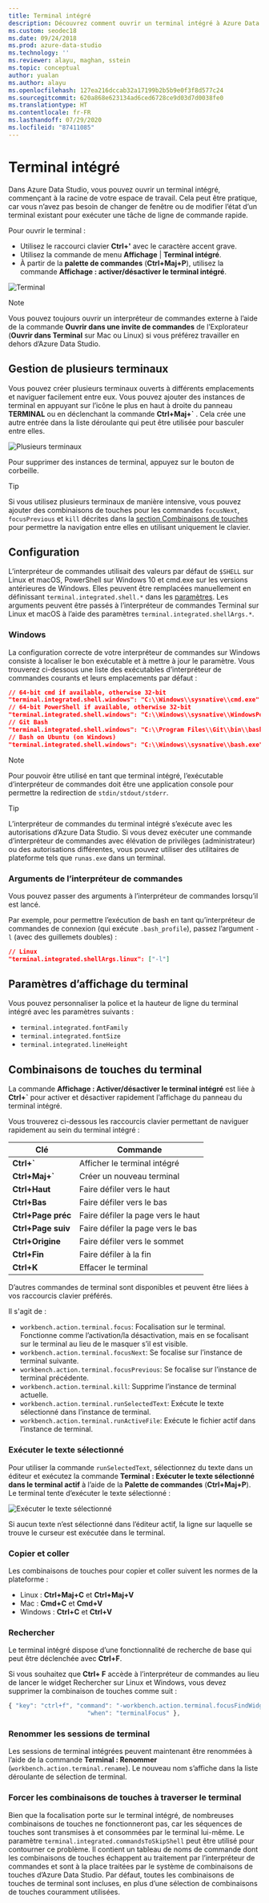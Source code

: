 ```yaml
---
title: Terminal intégré
description: Découvrez comment ouvrir un terminal intégré à Azure Data Studio. Un terminal intégré peut être plus pratique qu’un terminal séparé.
ms.custom: seodec18
ms.date: 09/24/2018
ms.prod: azure-data-studio
ms.technology: ''
ms.reviewer: alayu, maghan, sstein
ms.topic: conceptual
author: yualan
ms.author: alayu
ms.openlocfilehash: 127ea216dccab32a17199b2b5b9e0f3f8d577c24
ms.sourcegitcommit: 620a868e623134ad6ced6728ce9d03d7d0038fe0
ms.translationtype: HT
ms.contentlocale: fr-FR
ms.lasthandoff: 07/29/2020
ms.locfileid: "87411085"
---
```

# <a name="integrated-terminal"></a>Terminal intégré

Dans Azure Data Studio, vous pouvez ouvrir un terminal intégré, commençant à la racine de votre espace de travail. Cela peut être pratique, car vous n’avez pas besoin de changer de fenêtre ou de modifier l’état d’un terminal existant pour exécuter une tâche de ligne de commande rapide.

Pour ouvrir le terminal :

* Utilisez le raccourci clavier **Ctrl+'** avec le caractère accent grave.
* Utilisez la commande de menu **Affichage** | **Terminal intégré**.
* À partir de la **palette de commandes** (**Ctrl+Maj+P**), utilisez la commande **Affichage : activer/désactiver le terminal intégré**.

![Terminal](media/integrated-terminal/terminal-screen.png)

> [!NOTE]
> Vous pouvez toujours ouvrir un interpréteur de commandes externe à l’aide de la commande **Ouvrir dans une invite de commandes** de l’Explorateur (**Ouvrir dans Terminal** sur Mac ou Linux) si vous préférez travailler en dehors d’Azure Data Studio.

## <a name="managing-multiple-terminals"></a>Gestion de plusieurs terminaux

Vous pouvez créer plusieurs terminaux ouverts à différents emplacements et naviguer facilement entre eux. Vous pouvez ajouter des instances de terminal en appuyant sur l’icône le plus en haut à droite du panneau **TERMINAL** ou en déclenchant la commande **Ctrl+Maj+`** . Cela crée une autre entrée dans la liste déroulante qui peut être utilisée pour basculer entre elles.

![Plusieurs terminaux](media/integrated-terminal/terminal-multiple-instances.png)

Pour supprimer des instances de terminal, appuyez sur le bouton de corbeille.

> [!TIP]
> Si vous utilisez plusieurs terminaux de manière intensive, vous pouvez ajouter des combinaisons de touches pour les commandes `focusNext`, `focusPrevious` et `kill` décrites dans la [section Combinaisons de touches](#key-bindings) pour permettre la navigation entre elles en utilisant uniquement le clavier.

## <a name="configuration"></a>Configuration

L’interpréteur de commandes utilisait des valeurs par défaut de `$SHELL` sur Linux et macOS, PowerShell sur Windows 10 et cmd.exe sur les versions antérieures de Windows. Elles peuvent être remplacées manuellement en définissant `terminal.integrated.shell.*` dans les [paramètres](settings.md). Les arguments peuvent être passés à l’interpréteur de commandes Terminal sur Linux et macOS à l’aide des paramètres `terminal.integrated.shellArgs.*`.

### <a name="windows"></a>Windows

La configuration correcte de votre interpréteur de commandes sur Windows consiste à localiser le bon exécutable et à mettre à jour le paramètre. Vous trouverez ci-dessous une liste des exécutables d’interpréteur de commandes courants et leurs emplacements par défaut :

```json
// 64-bit cmd if available, otherwise 32-bit
"terminal.integrated.shell.windows": "C:\\Windows\\sysnative\\cmd.exe"
// 64-bit PowerShell if available, otherwise 32-bit
"terminal.integrated.shell.windows": "C:\\Windows\\sysnative\\WindowsPowerShell\\v1.0\\powershell.exe"
// Git Bash
"terminal.integrated.shell.windows": "C:\\Program Files\\Git\\bin\\bash.exe"
// Bash on Ubuntu (on Windows)
"terminal.integrated.shell.windows": "C:\\Windows\\sysnative\\bash.exe"
```

> [!NOTE]
> Pour pouvoir être utilisé en tant que terminal intégré, l’exécutable d’interpréteur de commandes doit être une application console pour permettre la redirection de `stdin/stdout/stderr`.

> [!TIP]
> L’interpréteur de commandes du terminal intégré s’exécute avec les autorisations d’Azure Data Studio. Si vous devez exécuter une commande d’interpréteur de commandes avec élévation de privilèges (administrateur) ou des autorisations différentes, vous pouvez utiliser des utilitaires de plateforme tels que `runas.exe` dans un terminal.

### <a name="shell-arguments"></a>Arguments de l’interpréteur de commandes

Vous pouvez passer des arguments à l’interpréteur de commandes lorsqu’il est lancé.

Par exemple, pour permettre l’exécution de bash en tant qu’interpréteur de commandes de connexion (qui exécute `.bash_profile`), passez l’argument `-l` (avec des guillemets doubles) :

```json
// Linux
"terminal.integrated.shellArgs.linux": ["-l"]
```

## <a name="terminal-display-settings"></a>Paramètres d’affichage du terminal

Vous pouvez personnaliser la police et la hauteur de ligne du terminal intégré avec les paramètres suivants :

* `terminal.integrated.fontFamily`
* `terminal.integrated.fontSize`
* `terminal.integrated.lineHeight`

## <a name="terminal-key-bindings"></a><a id="key-bindings"></a>Combinaisons de touches du terminal

La commande **Affichage : Activer/désactiver le terminal intégré** est liée à **Ctrl+`** pour activer et désactiver rapidement l’affichage du panneau du terminal intégré.

Vous trouverez ci-dessous les raccourcis clavier permettant de naviguer rapidement au sein du terminal intégré :

|Clé|Commande|  
|---|---|  
|**Ctrl+\`**|Afficher le terminal intégré|  
|**Ctrl+Maj+\`**|Créer un nouveau terminal|  
|**Ctrl+Haut**|Faire défiler vers le haut|  
|**Ctrl+Bas**|Faire défiler vers le bas|  
|**Ctrl+Page préc**|Faire défiler la page vers le haut|  
|**Ctrl+Page suiv**|Faire défiler la page vers le bas|  
|**Ctrl+Origine**|Faire défiler vers le sommet|  
|**Ctrl+Fin**|Faire défiler à la fin|  
|**Ctrl+K**|Effacer le terminal|  

D’autres commandes de terminal sont disponibles et peuvent être liées à vos raccourcis clavier préférés.

Il s'agit de :

* `workbench.action.terminal.focus`: Focalisation sur le terminal. Fonctionne comme l’activation/la désactivation, mais en se focalisant sur le terminal au lieu de le masquer s’il est visible.
* `workbench.action.terminal.focusNext`: Se focalise sur l’instance de terminal suivante.
* `workbench.action.terminal.focusPrevious`: Se focalise sur l’instance de terminal précédente.
* `workbench.action.terminal.kill`: Supprime l’instance de terminal actuelle.
* `workbench.action.terminal.runSelectedText`: Exécute le texte sélectionné dans l’instance de terminal.
* `workbench.action.terminal.runActiveFile`: Exécute le fichier actif dans l’instance de terminal.

### <a name="run-selected-text"></a>Exécuter le texte sélectionné

Pour utiliser la commande `runSelectedText`, sélectionnez du texte dans un éditeur et exécutez la commande **Terminal : Exécuter le texte sélectionné dans le terminal actif** à l’aide de la **Palette de commandes** (**Ctrl+Maj+P**). Le terminal tente d’exécuter le texte sélectionné :

![Exécuter le texte sélectionné](media/integrated-terminal/terminal_run_selected.png)

Si aucun texte n’est sélectionné dans l’éditeur actif, la ligne sur laquelle se trouve le curseur est exécutée dans le terminal.

### <a name="copy--paste"></a>Copier et coller

Les combinaisons de touches pour copier et coller suivent les normes de la plateforme :

* Linux : **Ctrl+Maj+C** et **Ctrl+Maj+V**
* Mac : **Cmd+C** et **Cmd+V**
* Windows : **Ctrl+C** et **Ctrl+V**

### <a name="find"></a>Rechercher

Le terminal intégré dispose d’une fonctionnalité de recherche de base qui peut être déclenchée avec **Ctrl+F**.

Si vous souhaitez que **Ctrl+ F** accède à l’interpréteur de commandes au lieu de lancer le widget Rechercher sur Linux et Windows, vous devez supprimer la combinaison de touches comme suit :

```js
{ "key": "ctrl+f", "command": "-workbench.action.terminal.focusFindWidget",
                      "when": "terminalFocus" },
```

### <a name="rename-terminal-sessions"></a>Renommer les sessions de terminal

Les sessions de terminal intégrées peuvent maintenant être renommées à l’aide de la commande **Terminal : Renommer** (`workbench.action.terminal.rename`). Le nouveau nom s’affiche dans la liste déroulante de sélection de terminal.

### <a name="forcing-key-bindings-to-pass-through-the-terminal"></a>Forcer les combinaisons de touches à traverser le terminal

Bien que la focalisation porte sur le terminal intégré, de nombreuses combinaisons de touches ne fonctionneront pas, car les séquences de touches sont transmises à et consommées par le terminal lui-même. Le paramètre `terminal.integrated.commandsToSkipShell` peut être utilisé pour contourner ce problème. Il contient un tableau de noms de commande dont les combinaisons de touches échappent au traitement par l’interpréteur de commandes et sont à la place traitées par le système de combinaisons de touches d’Azure Data Studio. Par défaut, toutes les combinaisons de touches de terminal sont incluses, en plus d’une sélection de combinaisons de touches couramment utilisées.

